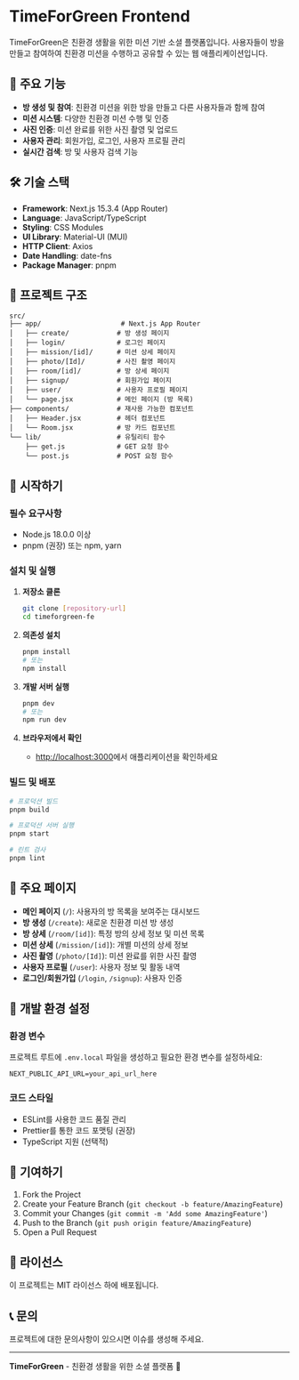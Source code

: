 # TimeForGreen Frontend

TimeForGreen은 친환경 생활을 위한 미션 기반 소셜 플랫폼입니다. 사용자들이 방을 만들고 참여하여 친환경 미션을 수행하고 공유할 수 있는 웹 애플리케이션입니다.

## 🚀 주요 기능

- **방 생성 및 참여**: 친환경 미션을 위한 방을 만들고 다른 사용자들과 함께 참여
- **미션 시스템**: 다양한 친환경 미션 수행 및 인증
- **사진 인증**: 미션 완료를 위한 사진 촬영 및 업로드
- **사용자 관리**: 회원가입, 로그인, 사용자 프로필 관리
- **실시간 검색**: 방 및 사용자 검색 기능

## 🛠 기술 스택

- **Framework**: Next.js 15.3.4 (App Router)
- **Language**: JavaScript/TypeScript
- **Styling**: CSS Modules
- **UI Library**: Material-UI (MUI)
- **HTTP Client**: Axios
- **Date Handling**: date-fns
- **Package Manager**: pnpm

## 📁 프로젝트 구조

```
src/
├── app/                    # Next.js App Router
│   ├── create/            # 방 생성 페이지
│   ├── login/             # 로그인 페이지
│   ├── mission/[id]/      # 미션 상세 페이지
│   ├── photo/[Id]/        # 사진 촬영 페이지
│   ├── room/[id]/         # 방 상세 페이지
│   ├── signup/            # 회원가입 페이지
│   ├── user/              # 사용자 프로필 페이지
│   └── page.jsx           # 메인 페이지 (방 목록)
├── components/            # 재사용 가능한 컴포넌트
│   ├── Header.jsx         # 헤더 컴포넌트
│   └── Room.jsx           # 방 카드 컴포넌트
└── lib/                   # 유틸리티 함수
    ├── get.js             # GET 요청 함수
    └── post.js            # POST 요청 함수
```

## 🚀 시작하기

### 필수 요구사항

- Node.js 18.0.0 이상
- pnpm (권장) 또는 npm, yarn

### 설치 및 실행

1. **저장소 클론**
   ```bash
   git clone [repository-url]
   cd timeforgreen-fe
   ```

2. **의존성 설치**
   ```bash
   pnpm install
   # 또는
   npm install
   ```

3. **개발 서버 실행**
   ```bash
   pnpm dev
   # 또는
   npm run dev
   ```

4. **브라우저에서 확인**
   - [http://localhost:3000](http://localhost:3000)에서 애플리케이션을 확인하세요

### 빌드 및 배포

```bash
# 프로덕션 빌드
pnpm build

# 프로덕션 서버 실행
pnpm start

# 린트 검사
pnpm lint
```

## 📱 주요 페이지

- **메인 페이지** (`/`): 사용자의 방 목록을 보여주는 대시보드
- **방 생성** (`/create`): 새로운 친환경 미션 방 생성
- **방 상세** (`/room/[id]`): 특정 방의 상세 정보 및 미션 목록
- **미션 상세** (`/mission/[id]`): 개별 미션의 상세 정보
- **사진 촬영** (`/photo/[Id]`): 미션 완료를 위한 사진 촬영
- **사용자 프로필** (`/user`): 사용자 정보 및 활동 내역
- **로그인/회원가입** (`/login`, `/signup`): 사용자 인증

## 🔧 개발 환경 설정

### 환경 변수

프로젝트 루트에 `.env.local` 파일을 생성하고 필요한 환경 변수를 설정하세요:

```env
NEXT_PUBLIC_API_URL=your_api_url_here
```

### 코드 스타일

- ESLint를 사용한 코드 품질 관리
- Prettier를 통한 코드 포맷팅 (권장)
- TypeScript 지원 (선택적)

## 🤝 기여하기

1. Fork the Project
2. Create your Feature Branch (`git checkout -b feature/AmazingFeature`)
3. Commit your Changes (`git commit -m 'Add some AmazingFeature'`)
4. Push to the Branch (`git push origin feature/AmazingFeature`)
5. Open a Pull Request

## 📄 라이선스

이 프로젝트는 MIT 라이선스 하에 배포됩니다.

## 📞 문의

프로젝트에 대한 문의사항이 있으시면 이슈를 생성해 주세요.

---

**TimeForGreen** - 친환경 생활을 위한 소셜 플랫폼 🌱
